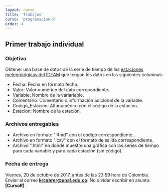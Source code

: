 ```yaml
---
layout: curso
title: 'Trabajos'
curso: 'programacion-R'
order: 4
---
```


## Primer trabajo individual

### Objetivo

Obtener una base de datos de la serie
de tiempo de las [estaciones
meteorológicas del IDEAM](./bds/Datos_est_Candelaria_y_C_Adm_La_Union)
que tengan los datos en las siguientes columnas:

- Fecha: Fecha en formato fecha.
- Valor: Valor numérico del dato correpondiente.
- Variable: Nombre de la variariable.
- Comentario: Comentario o información adicional de la variable.
- Codigo_Estacion: Alfanumérico con el código de la estación.
- Estacion: Nombre de la estación.

### Archivos entregables

- Archivo en formato ".Rmd" con el código correspondiente.
- Archivo en formato ".csv" con el formato de salida correspondiente.
- Archivo ".html" en donde muestre una gráfica con las
  series de tiempo para cada variable y para cada estación
  (sin código).

### Fecha de entrega

Vienres, 20 de octubre de 2017, antes de las 23:59 hora de Colombia.
Enviar al correo **krcabrer@unal.edu.co**.
No olvidar escribir en asunto: **[CursoR]**.
